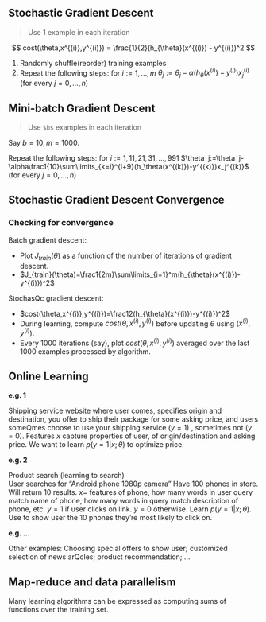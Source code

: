 ## Stochastic Gradient Descent

> Use 1 example in each iteration

$$
cost(\theta,x^{(i)},y^{(i)}) = \frac{1}{2}(h_{\theta}(x^{(i)}) - y^{(i)})^2
$$

1. Randomly shuffle(reorder) training examples
2. Repeat the following steps:
for $i:=1,...,m$
	$\theta_j:=\theta_j-\alpha(h_\theta(x^{(i)})-y^{(i)})x_j^{(i)}$
	(for every $j=0,...,n$)

## Mini-batch Gradient Descent

> Use `$b$` examples in each iteration

Say $b=10,m=1000$.

Repeat the following steps:
for $i:=1,11,21,31,...,991$
	$\theta_j:=\theta_j-\alpha\frac1{10}\sum\limits_{k=i}^{i+9}(h_\theta(x^{(k)})-y^{(k)})x_j^{(k)}$
	(for every $j=0,...,n$)

## Stochastic Gradient Descent Convergence

### Checking for convergence

Batch gradient descent:
- Plot $J_{train}(\theta)$ as a function of the number of iterations of gradient descent.
- $J_{train}(\theta)=\frac1{2m}\sum\limits_{i=1}^m(h_{\theta}(x^{(i)})-y^{(i)})^2$

StochasQc gradient descent:
- $cost(\theta,x^{(i)},y^{(i)})=\frac12(h_{\theta}(x^{(i)})-y^{(i)})^2$
-  During learning, compute $cost(\theta,x^{(i)},y^{(i)})$ before updating $\theta$ using $(x^{(i)},y^{(i)})$.
-   Every 1000 iterations (say), plot $cost(\theta,x^{(i)},y^{(i)})$ averaged over the last 1000 examples processed by algorithm.

## Online Learning

**e.g. 1**

Shipping service website where user comes, specifies origin and destination, you offer to ship their package for some asking price, and users someQmes choose to use your shipping service $(y=1)$ , sometimes not $(y=0)$.
Features $x$ capture properties of user, of origin/destination and asking price. We want to learn $p(y=1|x;\theta)$ to optimize price.

**e.g. 2**

Product search (learning to search)  
User searches for “Android phone 1080p camera” Have 100 phones in store. Will return 10 results.
$x=$ features of phone, how many words in user query match name of phone, how many words in query match description of phone, etc.
$y=1$ if user clicks on link. $y=0$ otherwise. 
Learn $p(y=1|x;\theta)$.
Use to show user the 10 phones they’re most likely to click on.

**e.g. ...**

Other examples: Choosing special offers to show user; customized selection of news arQcles; product recommendation; ...

## Map-reduce and data parallelism

Many learning algorithms can be expressed as computing sums of functions over the training set.